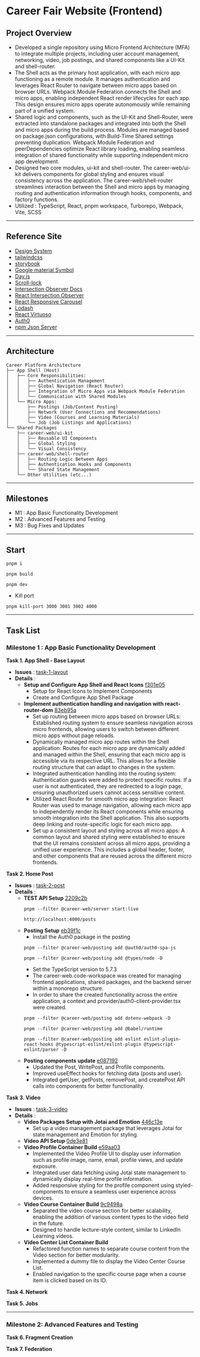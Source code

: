 # Career Fair Website (Frontend)

## Project Overview

-   Developed a single repository using Micro Frontend Architecture (MFA) to integrate multiple projects, including user account management, networking, video, job postings, and shared components like a UI-Kit and shell-router.
-   The Shell acts as the primary host application, with each micro app functioning as a remote module. It manages authentication and leverages React Router to navigate between micro apps based on browser URLs. Webpack Module Federation connects the Shell and micro apps, enabling independent React render lifecycles for each app. This design ensures micro apps operate autonomously while remaining part of a unified system.
-   Shared logic and components, such as the UI-Kit and Shell-Router, were extracted into standalone packages and integrated into both the Shell and micro apps during the build process. Modules are managed based on package.json configurations, with Build-Time Shared settings preventing duplication. Webpack Module Federation and peerDependencies optimize React library loading, enabling seamless integration of shared functionality while supporting independent micro app development.
-   Designed two core modules, ui-kit and shell-router. The career-web/ui-kit delivers components for global styling and ensures visual consistency across the application. The career-web/shell-router streamlines interaction between the Shell and micro apps by managing routing and authentication information through hooks, components, and factory functions.
-   Utilized : TypeScript, React, pnpm workspace, Turborepo, Webpack, Vite, SCSS

---

## Reference Site

-   [Design System](https://primer.style/components)
-   [tailwindcss](https://tailwindcss.com/docs)
-   [storybook](https://storybook.js.org/)
-   [Google material Symbol](https://fonts.google.com/iconss)
-   [Day.js](https://day.js.org/docs/en/installation/installation)
-   [Scroll-lock](https://www.npmjs.com/package/scroll-lock)
-   [Intersection Observer Docs](https://developer.mozilla.org/en-US/docs/Web/API/Intersection_Observer_API)
-   [React Intersection Observer](https://www.npmjs.com/package/react-intersection-observer)
-   [React Responsive Carousel](https://react-responsive-carousel.js.org/)
-   [Lodash](https://lodash.com/docs/#throttle)
-   [React Virtuoso](https://virtuoso.dev/)
-   [Auth0](https://auth0.com)
-   [npm Json Server](https://github.com/typicode/json-server/tree/v0)

---

## Architecture

```
Career Platform Architecture
├── App Shell (Host)
│   ├── Core Responsibilities:
│   │   ├── Authentication Management
│   │   ├── Global Navigation (React Router)
│   │   ├── Integration of Micro Apps via Webpack Module Federation
│   │   └── Communication with Shared Modules
│   └── Micro Apps:
│       ├── Postings (Job/Content Posting)
│       ├── Network (User Connections and Recommendations)
│       ├── Video (Courses and Learning Materials)
│       └── Job (Job Listings and Applications)
└── Shared Packages
    ├── career-web/ui-kit
    │   ├── Reusable UI Components
    │   ├── Global Styling
    │   └── Visual Consistency
    ├── career-web/shell-router
    │   ├── Routing Logic Between Apps
    │   ├── Authentication Hooks and Components
    │   └── Shared State Management
    └── Other Utilities (etc...)
```

---

## Milestones

-   M1 : App Basic Functionality Development
-   M2 : Advanced Features and Testing
-   M3 : Bug Fixes and Updates

---

## Start

```
pnpm i
```

```
pnpm build
```

```
pnpm dev
```

-   Kill port

```
pnpm kill-port 3000 3001 3002 4000
```

---

## Task List

### Milestone 1 : App Basic Functionality Development

**Task 1. App Shell - Base Layout**

-   **Issues** : [task-1-layout](https://github.com/ld5ehom/career-web/tree/task-1-layout)
-   **Details** :
    -   **Setup and Configure App Shell and React Icons** [f301e05](https://github.com/ld5ehom/career-web/commit/f301e0522042430fdd637021ef85b6a9c70e0805)
        -   Setup for React Icons to Implement Components
        -   Create and Configure App Shell Package
    -   **Implement authentication handling and navigation with react-router-dom** [83eb95a](https://github.com/ld5ehom/career-web/commit/83eb95abd9113cd7790af6d3d5645f13004cc8fa)
        -   Set up routing between micro apps based on browser URLs: Established routing system to ensure seamless navigation across micro frontends, allowing users to switch between different micro apps without page reloads.
        -   Dynamically managed micro app routes within the Shell application: Routes for each micro app are dynamically added and managed within the Shell, ensuring that each micro app is accessible via its respective URL. This allows for a flexible routing structure that can adapt to changes in the system.
        -   Integrated authentication handling into the routing system: Authentication guards were added to protect specific routes. If a user is not authenticated, they are redirected to a login page, ensuring unauthorized users cannot access sensitive content.
        -   Utilized React Router for smooth micro app integration: React Router was used to manage navigation, allowing each micro app to independently render its React components while ensuring smooth integration into the Shell application. This also supports deep linking and route-specific logic for each micro app.
        -   Set up a consistent layout and styling across all micro apps: A common layout and shared styling were established to ensure that the UI remains consistent across all micro apps, providing a unified user experience. This includes a global header, footer, and other components that are reused across the different micro frontends.

**Task 2. Home Post**

-   **Issues** : [task-2-post](https://github.com/ld5ehom/career-web/tree/task-2-post)
-   **Details** :
    -   **TEST API Setup** [2209c2b](https://github.com/ld5ehom/career-web/commit/2209c2be6294e6893e1a56263de46cf2b05df0c1)
        ```
        pnpm --filter @career-web/server start:live
        ```
        ```
        http://localhost:4000/posts
        ```
    -   **Posting Setup** [eb39f1c](https://github.com/ld5ehom/career-web/commit/eb39f1ceb70dfc59e0c1340381b40da3d4cefd6a)
        -   Install the Auth0 package in the posting
        ```
        pnpm --filter @career-web/posting add @auth0/auth0-spa-js
        ```
        ```
        pnpm --filter @career-web/posting add @types/node -D
        ```
        -   Set the TypeScript version to 5.7.3
        -   The career-web.code-workspace was created for managing frontend applications, shared packages, and the backend server within a monorepo structure.
        -   In order to share the created functionality across the entire application, a context and provider/auth0-client-provider.tsx were created.
        ```
        pnpm --filter @career-web/posting add dotenv-webpack -D
        ```
        ```
        pnpm --filter @career-web/posting add @babel/runtime
        ```
        ```
        pnpm --filter @career-web/posting add eslint eslint-plugin-react-hooks @typescript-eslint/eslint-plugin @typescript-eslint/parser -D
        ```
    -   **Posting components update** [e087192](https://github.com/ld5ehom/career-web/commit/e087192d392ac0407ade30c4f93957294767befe)
        -   Updated the Post, WritePost, and Profile components.
        -   Improved useEffect hooks for fetching data (posts and user).
        -   Integrated getUser, getPosts, removePost, and createPost API calls into components for better functionality.

**Task 3. Video**

-   **Issues** : [task-3-video](https://github.com/ld5ehom/career-web/tree/task-3-video)
-   **Details** :
    -   **Video Packages Setup with Jotai and Emotion** [446c13e](https://github.com/ld5ehom/career-web/commit/446c13e715043bc17528a79e4912adcfc4d8d38b)
        -   Set up a video management package that leverages Jotai for state management and Emotion for styling.
    -   **Video API Setup** [0de3e81](https://github.com/ld5ehom/career-web/commit/0de3e81d0dece577aaa46e4e225d4772eb8c6422)
    -   **Video Profile Container Build** [e59aa03](https://github.com/ld5ehom/career-web/commit/e59aa030fc2754ef2d93e40adbc9ec4eac4f8cdb)
        -   Implemented the Video Profile UI to display user information such as profile image, name, email, profile views, and update exposure.
        -   Integrated user data fetching using Jotai state management to dynamically display real-time profile information.
        -   Added responsive styling for the profile component using styled-components to ensure a seamless user experience across devices.
    -   **Video Course Container Build** [9c9498a](https://github.com/ld5ehom/career-web/commit/9c9498af81561e013406f2b8af07f0b12eb99a69)
        -   Separated the video course section for better scalability, enabling the addition of various content types to the video field in the future.
        -   Designed to handle lecture-style content, similar to LinkedIn Learning videos.
    -   **Video Center List Container Build**
        -   Refactored function names to separate course content from the Video section for better modularity.
        -   Implemented a dummy file to display the Video Center Course List.
        -   Enabled navigation to the specific course page when a course item is clicked based on its ID.

**Task 4. Network**

**Task 5. Jobs**

---

### Milestone 2: Advanced Features and Testing

**Task 6. Fragment Creation**

**Task 7. Federation**
